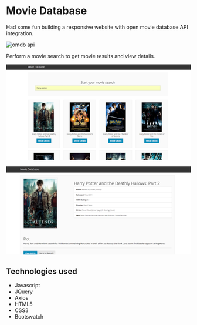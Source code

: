 # Movie Database

Had some fun building a responsive website with open movie database API integration.

![omdb api](http://www.omdbapi.com/)
 
Perform a movie search to get movie results and view details.

![search](https://raw.githubusercontent.com/j-rods/movie-api/master/screens/search.png)  
  
   
![details](https://raw.githubusercontent.com/j-rods/movie-api/master/screens/detail.png)  
  
## Technologies used
* Javascript
* JQuery
* Axios
* HTML5
* CSS3
* Bootswatch

